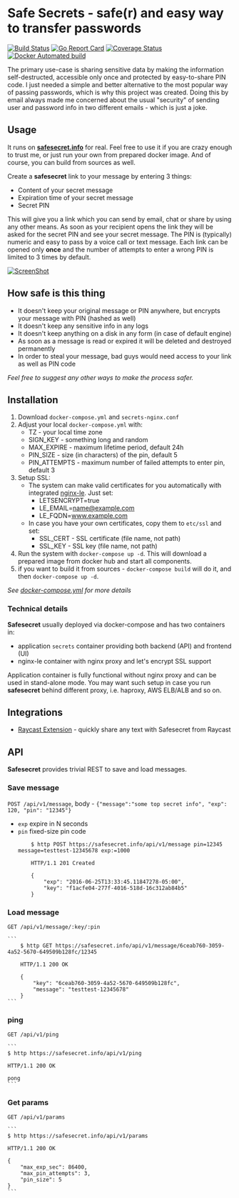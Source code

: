 # Safe Secrets - safe(r) and easy way to transfer passwords

[![Build Status](https://github.com/umputun/secrets/workflows/build/badge.svg)](https://github.com/umputun/secrets/actions) [![Go Report Card](https://goreportcard.com/badge/github.com/umputun/secrets)](https://goreportcard.com/report/github.com/umputun/secrets) [![Coverage Status](https://coveralls.io/repos/github/umputun/secrets/badge.svg?branch=master)](https://coveralls.io/github/umputun/secrets?branch=master) [![Docker Automated build](https://img.shields.io/docker/automated/jrottenberg/ffmpeg.svg)](https://hub.docker.com/r/umputun/secrets/)

The primary use-case is sharing sensitive data by making the information self-destructed, accessible only once and protected
by easy-to-share PIN code. I just needed a simple and better alternative to the most popular way of passing passwords,
which is why this project was created. Doing this by email always made me concerned about the usual "security" of sending user
and password info in two different emails - which is just a joke.

## Usage

It runs on **[safesecret.info](https://safesecret.info)** for real. Feel free to use it if you are crazy enough to trust me,
or just run your own from prepared docker image. And of course, you can build from sources as well.

Create a **safesecret** link to your message by entering 3 things:

- Content of your secret message
- Expiration time of your secret message
- Secret PIN

 This will give you a link which you can send by email, chat or share by using any other means.
 As soon as your recipient opens the link they will be asked for the secret PIN and see your secret message.
 The PIN is (typically) numeric and easy to pass by a voice call or text message.
 Each link can be opened only **once** and the number of attempts to enter a wrong PIN is limited to 3 times by default.

[![ScreenShot](https://raw.github.com/umputun/secrets/master/demo.png)](https://youtu.be/N714Ov6cPqU?si=iayfZkG6rFNarEnN)

## How safe is this thing

- It doesn't keep your original message or PIN anywhere, but encrypts your message with PIN (hashed as well)
- It doesn't keep any sensitive info in any logs
- It doesn't keep anything on a disk in any form (in case of default engine)
- As soon as a message is read or expired it will be deleted and destroyed permanently
- In order to steal your message, bad guys would need access to your link as well as PIN code

_Feel free to suggest any other ways to make the process safer._

## Installation

1. Download `docker-compose.yml` and `secrets-nginx.conf`
1. Adjust your local `docker-compose.yml` with:
    - TZ - your local time zone
    - SIGN_KEY - something long and random
    - MAX_EXPIRE - maximum lifetime period, default 24h
    - PIN_SIZE - size (in characters) of the pin, default 5
    - PIN_ATTEMPTS - maximum number of failed attempts to enter pin, default 3
1. Setup SSL:
    - The system can make valid certificates for you automatically with integrated [nginx-le](https://github.com/umputun/nginx-le). Just set:
        - LETSENCRYPT=true
        - LE_EMAIL=name@example.com
        - LE_FQDN=www.example.com
    - In case you have your own certificates, copy them to `etc/ssl` and set:
        - SSL_CERT - SSL certificate (file name, not path)
        - SSL_KEY - SSL key (file name, not path)
1. Run the system with `docker-compose up -d`. This will download a prepared image from docker hub and start all components.
1. if you want to build it from sources - `docker-compose build` will do it, and then `docker-compose up -d`.

_See [docker-compose.yml](https://github.com/umputun/secrets/blob/master/docker-compose.yml) for more details_

### Technical details

**Safesecret** usually deployed via docker-compose and has two containers in:

- application `secrets` container providing both backend (API) and frontend (UI)
- nginx-le container with nginx proxy and let's encrypt SSL support

Application container is fully functional without nginx proxy and can be used in stand-alone mode. You may want such setup
in case you run **safesecret** behind different proxy, i.e. haproxy, AWS ELB/ALB and so on.

## Integrations

* [Raycast Extension](https://www.raycast.com/melonamin/safe-secret) - quickly share any text with Safesecret from Raycast

## API

**Safesecret** provides trivial REST to save and load messages.

### Save message

`POST /api/v1/message`, body - `{"message":"some top secret info", "exp": 120, "pin": "12345"}`

- `exp` expire in N seconds
- `pin` fixed-size pin code
    ```
        $ http POST https://safesecret.info/api/v1/message pin=12345 message=testtest-12345678 exp:=1000

        HTTP/1.1 201 Created

        {
            "exp": "2016-06-25T13:33:45.11847278-05:00",
            "key": "f1acfe04-277f-4016-518d-16c312ab84b5"
        }
    ```

### Load message

`GET /api/v1/message/:key/:pin`

    ```
        $ http GET https://safesecret.info/api/v1/message/6ceab760-3059-4a52-5670-649509b128fc/12345

        HTTP/1.1 200 OK

        {
            "key": "6ceab760-3059-4a52-5670-649509b128fc",
            "message": "testtest-12345678"
        }
    ```

### ping

`GET /api/v1/ping`

    ```
    $ http https://safesecret.info/api/v1/ping

    HTTP/1.1 200 OK

    pong
    ```

### Get params

`GET /api/v1/params`

    ```
    $ http https://safesecret.info/api/v1/params

    HTTP/1.1 200 OK

    {
        "max_exp_sec": 86400,
        "max_pin_attempts": 3,
        "pin_size": 5
    }
    ```
